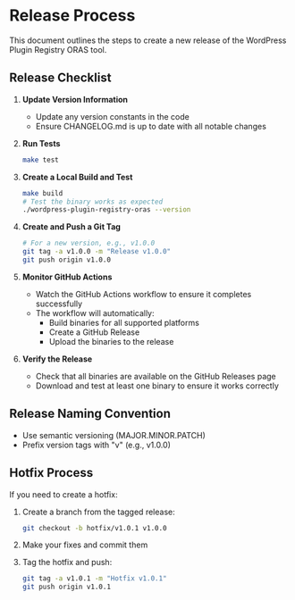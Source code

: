 # Release Process

This document outlines the steps to create a new release of the WordPress Plugin Registry ORAS tool.

## Release Checklist

1. **Update Version Information**
   - Update any version constants in the code
   - Ensure CHANGELOG.md is up to date with all notable changes

2. **Run Tests**
   ```bash
   make test
   ```

3. **Create a Local Build and Test**
   ```bash
   make build
   # Test the binary works as expected
   ./wordpress-plugin-registry-oras --version
   ```

4. **Create and Push a Git Tag**
   ```bash
   # For a new version, e.g., v1.0.0
   git tag -a v1.0.0 -m "Release v1.0.0"
   git push origin v1.0.0
   ```

5. **Monitor GitHub Actions**
   - Watch the GitHub Actions workflow to ensure it completes successfully
   - The workflow will automatically:
     - Build binaries for all supported platforms
     - Create a GitHub Release
     - Upload the binaries to the release

6. **Verify the Release**
   - Check that all binaries are available on the GitHub Releases page
   - Download and test at least one binary to ensure it works correctly

## Release Naming Convention

- Use semantic versioning (MAJOR.MINOR.PATCH)
- Prefix version tags with "v" (e.g., v1.0.0)

## Hotfix Process

If you need to create a hotfix:

1. Create a branch from the tagged release:
   ```bash
   git checkout -b hotfix/v1.0.1 v1.0.0
   ```

2. Make your fixes and commit them

3. Tag the hotfix and push:
   ```bash
   git tag -a v1.0.1 -m "Hotfix v1.0.1"
   git push origin v1.0.1
   ```
